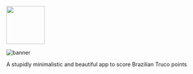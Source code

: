 [<img src="https://user-images.githubusercontent.com/65248543/178756913-6c2fce0c-009e-4768-ab32-452b5e762d0b.png" width="100px" height="100px"/>](https://github.com/jolucas245/tentosapp/releases/download/v1.0-ouros/tentos-v1.0.apk)

![banner](https://user-images.githubusercontent.com/65248543/178626556-c6c91706-b03e-4116-bc8b-99619e6095c0.png)

A stupidly minimalistic and beautiful app to score Brazilian Truco points

